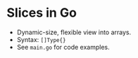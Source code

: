 # Slices in Go

- Dynamic-size, flexible view into arrays.
- Syntax: `[]Type{}`
- See `main.go` for code examples.
